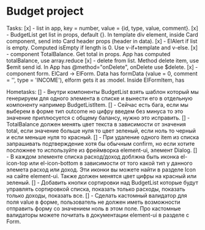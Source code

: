 # Budget project

Tasks:
[x] - list in app, key = number, value = {id, type, value, comment}.
[x] - BudgetList get list in props, default {}. In template div element, inside Card component, send into Card header props (header in data).
[x] - ElAlert if list is empty. Computed isEmpty if length is 0. Use v-if+template and v-else.
[x] - component TotalBalance. Get total in props. App has computed totalBalance, use array.reduce
[x] - delete from list. Method delete item, use $emit send id. In App has @method="onDelete", onDelete use $delete.
[x] - component form. ElCard -> ElForm. Data has formData (value = 0, comment = '', type = 'INCOME'), elform gets it as :model. Inside ElFormItem, has

Hometasks:
[] - Внутри компоненты BudgetList взять шаблон который мы генерируем для одного элемента в списке и вынести его в отдельную компоненту например BudgetListItem.
[] - Сейчас есть бага, если мы выберем в форме тип outcome но цифру введем без минуса то это значение приплюсуется с общему балансу, нужно это исправить.
[] - TotalBalance должен менять цвет текста в зависимости от значения total, если значение больше нуля то цвет зеленый, если ноль то черный и если меньше нуля то красный.
[] - При удаление одного item из списка запрашивать подтверждение хотя бы обычным confirm, но если хотите посложнее то используйте из фреймворка element-ui, элемент Dialog.
[] - В каждом элементе списка расход/доход доблжна быть иконка el-icon-top или el-icon-bottom в зависимости от того какой тип у данного элемета расход или доход. Эти иконки вы можете найти в разделе Icon на сайте element-ui. Также должен менятся цвет цифры на красный или зеленый.
[] - Добавить кнопки сортировки над BudgetList которые будут управлять сортировкой списка, показать только расходы, показать только доходы, показать все.
[] - Сделать кастомный валидатор для поля value в форме, пользователь не должен иметь возможности отправить форму со значением ноль в этом поле. Про кастомные валидаторы можете почитать в документации element-ui в разделе с Form.
